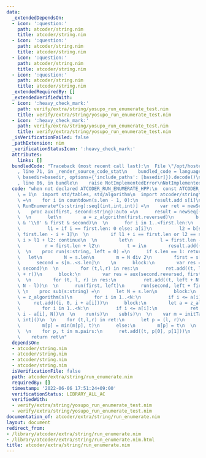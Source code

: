 ```yaml
---
data:
  _extendedDependsOn:
  - icon: ':question:'
    path: atcoder/string.nim
    title: atcoder/string.nim
  - icon: ':question:'
    path: atcoder/string.nim
    title: atcoder/string.nim
  - icon: ':question:'
    path: atcoder/string.nim
    title: atcoder/string.nim
  - icon: ':question:'
    path: atcoder/string.nim
    title: atcoder/string.nim
  _extendedRequiredBy: []
  _extendedVerifiedWith:
  - icon: ':heavy_check_mark:'
    path: verify/extra/string/yosupo_run_enumerate_test.nim
    title: verify/extra/string/yosupo_run_enumerate_test.nim
  - icon: ':heavy_check_mark:'
    path: verify/extra/string/yosupo_run_enumerate_test.nim
    title: verify/extra/string/yosupo_run_enumerate_test.nim
  _isVerificationFailed: false
  _pathExtension: nim
  _verificationStatusIcon: ':heavy_check_mark:'
  attributes:
    links: []
  bundledCode: "Traceback (most recent call last):\n  File \"/opt/hostedtoolcache/Python/3.10.5/x64/lib/python3.10/site-packages/onlinejudge_verify/documentation/build.py\"\
    , line 71, in _render_source_code_stat\n    bundled_code = language.bundle(stat.path,\
    \ basedir=basedir, options={'include_paths': [basedir]}).decode()\n  File \"/opt/hostedtoolcache/Python/3.10.5/x64/lib/python3.10/site-packages/onlinejudge_verify/languages/nim.py\"\
    , line 86, in bundle\n    raise NotImplementedError\nNotImplementedError\n"
  code: "when not declared ATCODER_RUN_ENUMERATE_HPP:\n  const ATCODER_RUN_ENUMERATE_HPP*\
    \ = 1\n  import std/tables, std/algorithm\n  import atcoder/string\n  proc reversed*(s:string):string\
    \ =\n    for i in countdown(s.len - 1, 0):\n      result.add s[i]\n  \n  proc\
    \ RunEnumerate*(s:string):seq[(int,int,int)] =\n    var ret = newSeq[(int,int,int)]()\n\
    \    proc aux(first, second:string):auto =\n      result = newSeq[(int,int,int)]()\n\
    \  \n      let\n        a = z_algorithm(first.reversed)\n        b = z_algorithm(second\
    \ & '\\0' & first & second)\n  \n      for i in 1..<first.len:\n        let\n\
    \          l1 = if i == first.len: 0 else: a[i]\n          l2 = b[second.len +\
    \ first.len - i + 1]\n  \n        if l1 + i == first.len or l2 == second.len or\
    \ i > l1 + l2: continue\n  \n        let\n          l = first.len - i - l1\n \
    \         r = first.len + l2\n          t = i\n        result.add((t, l, r))\n\
    \  \n    proc run(s:string, left = 0) =\n      if s.len == 1: return\n  \n   \
    \   let\n        N = s.len\n        m = N div 2\n        first = s[0..<m]\n  \
    \      second = s[m..<s.len]\n    \n      block:\n        var res = aux(first,\
    \ second)\n  \n        for (t,l,r) in res:\n          ret.add((t, left + l, left\
    \ + r))\n      block:\n        var res = aux(second.reversed, first.reversed)\n\
    \  \n        for (t, l, r) in res:\n          ret.add((t, left + N - r, left +\
    \ N - l))\n  \n      run(first, left)\n      run(second, left + first.len)\n \
    \ \n    proc sub(s:string) =\n      let N = s.len\n      block:\n        let a\
    \ = z_algorithm(s)\n        for i in 1..<N:\n          if i <= a[i]:\n       \
    \     ret.add((i, 0, i + a[i]))\n      block:\n        let a = z_algorithm(s.reversed)\n\
    \        for i in 1..<N:\n          if i <= a[i]:\n            ret.add((i, N -\
    \ i - a[i], N))\n  \n    run(s)\n    sub(s)\n  \n    var m = initTable[(int,int),\
    \ int]()\n  \n    for (t,l,r) in ret:\n      let p = (l, r)\n      if p in m:\n\
    \        m[p] = min(m[p], t)\n      else:\n        m[p] = t\n  \n    ret.setLen(0)\n\
    \  \n    for p, t in m.pairs:\n      ret.add((t, p[0], p[1]))\n    ret.sort\n\
    \    return ret\n"
  dependsOn:
  - atcoder/string.nim
  - atcoder/string.nim
  - atcoder/string.nim
  - atcoder/string.nim
  isVerificationFile: false
  path: atcoder/extra/string/run_enumerate.nim
  requiredBy: []
  timestamp: '2022-06-06 17:51:24+09:00'
  verificationStatus: LIBRARY_ALL_AC
  verifiedWith:
  - verify/extra/string/yosupo_run_enumerate_test.nim
  - verify/extra/string/yosupo_run_enumerate_test.nim
documentation_of: atcoder/extra/string/run_enumerate.nim
layout: document
redirect_from:
- /library/atcoder/extra/string/run_enumerate.nim
- /library/atcoder/extra/string/run_enumerate.nim.html
title: atcoder/extra/string/run_enumerate.nim
---
```

